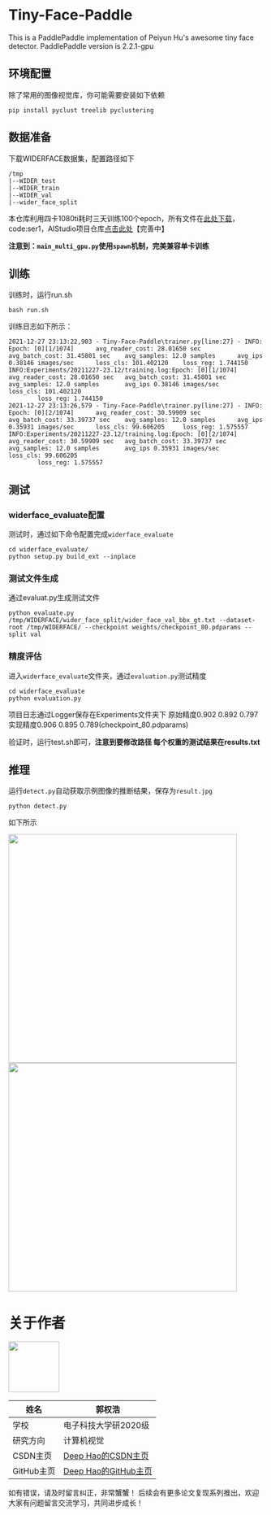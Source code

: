 # Tiny-Face-Paddle
This is a PaddlePaddle implementation of Peiyun Hu's awesome tiny face detector. PaddlePaddle version is 2.2.1-gpu

## 环境配置
除了常用的图像视觉库，你可能需要安装如下依赖
```shell
pip install pyclust treelib pyclustering
```

## 数据准备
下载WIDERFACE数据集，配置路径如下
```
/tmp
|--WIDER_test
|--WIDER_train
|--WIDER_val
|--wider_face_split
```
本仓库利用四卡1080ti耗时三天训练100个epoch，所有文件在[此处下载](https://pan.baidu.com/s/1grltos3o03ybsRwNdy8-DA)，code:ser1，AIStudio项目仓库[点击此处](https://aistudio.baidu.com/aistudio/projectdetail/3208437?contributionType=1)【完善中】

**注意到：`main_multi_gpu.py`使用`spawn`机制，完美兼容单卡训练**


## 训练
训练时，运行run.sh
```
bash run.sh
```
训练日志如下所示：
```
2021-12-27 23:13:22,903 - Tiny-Face-Paddle\trainer.py[line:27] - INFO: Epoch: [0][1/1074]      avg_reader_cost: 28.01650 sec   avg_batch_cost: 31.45801 sec    avg_samples: 12.0 samples      avg_ips 0.38146 images/sec      loss_cls: 101.402120    loss_reg: 1.744150
INFO:Experiments/20211227-23.12/training.log:Epoch: [0][1/1074] avg_reader_cost: 28.01650 sec   avg_batch_cost: 31.45801 sec    avg_samples: 12.0 samples       avg_ips 0.38146 images/sec      loss_cls: 101.402120
        loss_reg: 1.744150
2021-12-27 23:13:26,579 - Tiny-Face-Paddle\trainer.py[line:27] - INFO: Epoch: [0][2/1074]      avg_reader_cost: 30.59909 sec   avg_batch_cost: 33.39737 sec    avg_samples: 12.0 samples      avg_ips 0.35931 images/sec      loss_cls: 99.606205     loss_reg: 1.575557
INFO:Experiments/20211227-23.12/training.log:Epoch: [0][2/1074] avg_reader_cost: 30.59909 sec   avg_batch_cost: 33.39737 sec    avg_samples: 12.0 samples       avg_ips 0.35931 images/sec      loss_cls: 99.606205
        loss_reg: 1.575557
```

## 测试

### widerface_evaluate配置
测试时，通过如下命令配置完成`widerface_evaluate`
```shell
cd widerface_evaluate/
python setup.py build_ext --inplace
```

### 测试文件生成
通过evaluat.py生成测试文件
```shell
python evaluate.py /tmp/WIDERFACE/wider_face_split/wider_face_val_bbx_gt.txt --dataset-root /tmp/WIDERFACE/ --checkpoint weights/checkpoint_80.pdparams --split val
```

### 精度评估
进入`widerface_evaluate`文件夹，通过`evaluation.py`测试精度
```shell
cd widerface_evaluate
python evaluation.py
```

项目日志通过Logger保存在Experiments文件夹下
原始精度0.902 0.892 0.797
实现精度0.906 0.895 0.789(checkpoint_80.pdparams)

验证时，运行test.sh即可，**注意到要修改路径
每个权重的测试结果在results.txt**

## 推理
运行`detect.py`自动获取示例图像的推断结果，保存为`result.jpg`
```shell
python detect.py
```
如下所示

<img src="https://user-images.githubusercontent.com/49911294/147483964-896a7991-cfc7-416a-b5d7-3093a798db8f.jpg" width="450"/>   <img src="https://user-images.githubusercontent.com/49911294/147483984-3e887c1b-d6c4-4972-bccd-a34a32888507.jpg" width="450"/>


# **关于作者**
<img src="https://ai-studio-static-online.cdn.bcebos.com/cb9a1e29b78b43699f04bde668d4fc534aa68085ba324f3fbcb414f099b5a042" width="100"/>


| 姓名        |  郭权浩                           |
| --------     | -------- | 
| 学校        | 电子科技大学研2020级     | 
| 研究方向     | 计算机视觉             | 
| CSDN主页        | [Deep Hao的CSDN主页](https://blog.csdn.net/qq_39567427?spm=1000.2115.3001.5343) |
| GitHub主页        | [Deep Hao的GitHub主页](https://github.com/GuoQuanhao) |
如有错误，请及时留言纠正，非常蟹蟹！
后续会有更多论文复现系列推出，欢迎大家有问题留言交流学习，共同进步成长！
